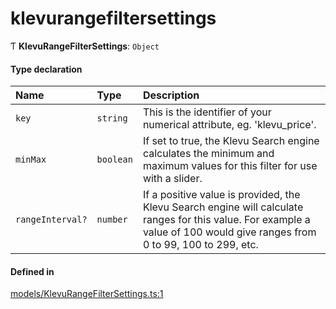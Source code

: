 # klevurangefiltersettings
      
Ƭ **KlevuRangeFilterSettings**: `Object`

#### Type declaration

| Name | Type | Description |
| :------ | :------ | :------ |
| `key` | `string` | This is the identifier of your numerical attribute, eg. 'klevu_price'. |
| `minMax` | `boolean` | If set to true, the Klevu Search engine calculates the minimum and maximum values for this filter for use with a slider. |
| `rangeInterval?` | `number` | If a positive value is provided, the Klevu Search engine will calculate ranges for this value. For example a value of 100 would give ranges from 0 to 99, 100 to 299, etc. |

#### Defined in

[models/KlevuRangeFilterSettings.ts:1](https://github.com/klevultd/frontend-sdk/blob/58d63d7/packages/klevu-core/src/models/KlevuRangeFilterSettings.ts#L1)

